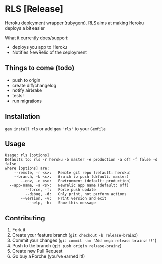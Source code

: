 # RLS [Release]

Heroku deployment wrapper (rubygem). RLS aims at making Heroku deploys a bit
easier

What it currently does/support:

* deploys you app to Heroku
* Notifies NewRelic of the deployment

## Things to come (todo)

* push to origin
* create diff/changelog
* notify airbrake
* tests!
* run migrations

## Installation

`gem install rls` or add `gem 'rls'` to your `Gemfile`

## Usage

    Usage: rls [options]
    Defaults to: rls -r heroku -b master -e production -a off -f false -d false
    where [options] are:
        --remote, -r <s>:   Remote git repo (default: heroku)
        --branch, -b <s>:   Branch to push (default: master)
           --env, -e <s>:   Environment (default: production)
      --app-name, -a <s>:   Newrelic app name (default: off)
             --force, -f:   Force push update
             --debug, -d:   Only print, not perform actions
           --version, -v:   Print version and exit
              --help, -h:   Show this message

## Contributing

1. Fork it
2. Create your feature branch (`git checkout -b release-brainz`)
3. Commit your changes (`git commit -am 'Add mega release brainz!!!'`)
4. Push to the branch (`git push origin release-brainz`)
5. Create new Pull Request
6. Go buy a Porche (you've earned it!)
